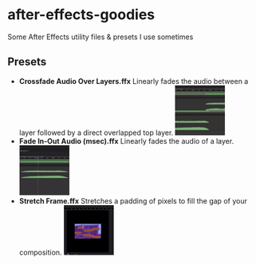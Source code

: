 # after-effects-goodies

Some After Effects utility files & presets I use sometimes

## Presets
- **Crossfade Audio Over Layers.ffx** Linearly fades the audio between a layer followed by a direct overlapped top layer.
  <img src="./use-cases/Crossfade%20Audio%20Over%20Layers.gif" width="100" height="100">
- **Fade In-Out Audio (msec).ffx** Linearly fades the audio of a layer.
  <img src="./use-cases/Fade%20In-Out%20Audio%20%28msec%29.gif" width="100" height="100">
- **Stretch Frame.ffx** Stretches a padding of pixels to fill the gap of your composition.
  <img src="./use-cases/Stretch%20Frame.gif" width="100" height="100">
